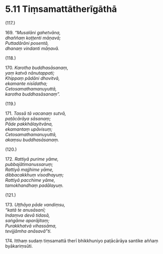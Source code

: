 

# 5.11 Tiṃsamattātherīgāthā



(117.)

169\. _“Musalāni gahetvāna,_  
_dhaññaṃ koṭṭenti māṇavā;_  
_Puttadārāni posentā,_  
_dhanaṃ vindanti māṇavā._  


(118.)

170\. _Karotha buddhasāsanaṃ,_  
_yaṃ katvā nānutappati;_  
_Khippaṃ pādāni dhovitvā,_  
_ekamante nisīdatha;_  
_Cetosamathamanuyuttā,_  
_karotha buddhasāsanaṃ”._  


(119.)

171\. _Tassā tā vacanaṃ sutvā,_  
_paṭācārāya sāsanaṃ;_  
_Pāde pakkhālayitvāna,_  
_ekamantaṃ upāvisuṃ;_  
_Cetosamathamanuyuttā,_  
_akaṃsu buddhasāsanaṃ._  


(120.)

172\. _Rattiyā purime yāme,_  
_pubbajātimanussaruṃ;_  
_Rattiyā majjhime yāme,_  
_dibbacakkhuṃ visodhayuṃ;_  
_Rattiyā pacchime yāme,_  
_tamokhandhaṃ padālayuṃ._  


(121.)

173\. _Uṭṭhāya pāde vandiṃsu,_  
_“katā te anusāsanī;_  
_Indaṃva devā tidasā,_  
_saṅgāme aparājitaṃ;_  
_Purakkhatvā vihassāma,_  
_tevijjāmha anāsavā”ti._  


174\. Itthaṃ sudaṃ tiṃsamattā therī bhikkhuniyo paṭācārāya santike aññaṃ byākariṃsūti.




